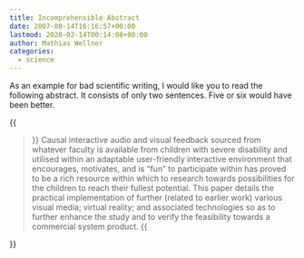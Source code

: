 ```yaml
---
title: Incomprehensible Abstract
date: 2007-08-14T16:16:57+00:00
lastmod: 2020-02-14T00:14:08+00:00
author: Mathias Wellner
categories:
  - science
---
```

As an example for bad scientific writing, I would like you to read the following abstract. It consists of only two sentences. Five or six would have been better.

<!--more-->

{{<blockquote>}}
Causal interactive audio and visual feedback sourced from whatever faculty is available from children with severe disability and utilised within an adaptable user-friendly interactive environment that encourages, motivates, and is “fun” to participate within has proved to be a rich resource within which to research towards possibilities for the children to reach their fullest potential. This paper details the practical implementation of further (related to earlier work) various visual media; virtual reality; and associated technologies so as to further enhance the study and to verify the feasibility towards a commercial system product.
{{</blockquote>}}